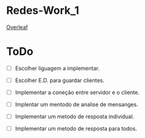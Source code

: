 # Redes-Work_1  
[Overleaf](https://www.overleaf.com/4244928485qpfvhpkrmtrs)   
# ToDo
- [ ] Escolher liguagem a implementar.  
- [ ] Escolher E.D. para guardar clientes.  
- [ ] Implementar a coneção entre servidor e o cliente.  
- [ ] Implentar um mentodo de analise de mensanges.
- [ ] Implementar um metodo de resposta individual.
- [ ] Implementar um metodo de resposta para todos.

